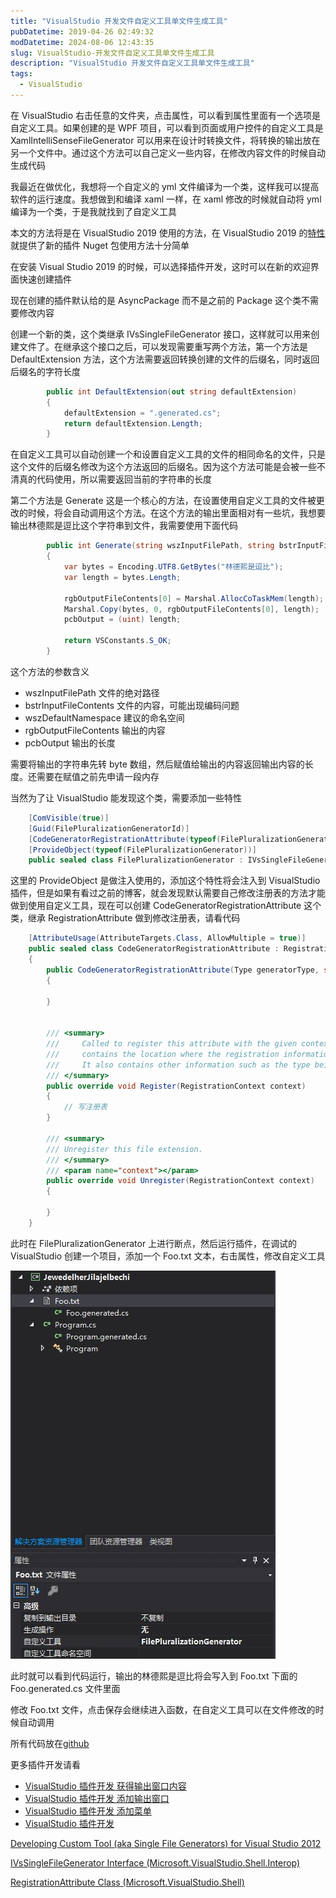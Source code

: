 ```yaml
---
title: "VisualStudio 开发文件自定义工具单文件生成工具"
pubDatetime: 2019-04-26 02:49:32
modDatetime: 2024-08-06 12:43:35
slug: VisualStudio-开发文件自定义工具单文件生成工具
description: "VisualStudio 开发文件自定义工具单文件生成工具"
tags:
  - VisualStudio
---
```





在 VisualStudio 右击任意的文件夹，点击属性，可以看到属性里面有一个选项是自定义工具。如果创建的是 WPF 项目，可以看到页面或用户控件的自定义工具是 XamlIntelliSenseFileGenerator 可以用来在设计时转换文件，将转换的输出放在另一个文件中。通过这个方法可以自己定义一些内容，在修改内容文件的时候自动生成代码

<!--more-->


<!-- CreateTime:2019/4/26 10:49:32 -->

<!-- csdn -->
<!-- 标签：VisualStudio -->

我最近在做优化，我想将一个自定义的 yml 文件编译为一个类，这样我可以提高软件的运行速度。我想做到和编译 xaml 一样，在 xaml 修改的时候就自动将 yml 编译为一个类，于是我就找到了自定义工具

本文的方法将是在 VisualStudio 2019 使用的方法，在 VisualStudio 2019 的[特性](https://blog.lindexi.com/post/VisualStudio-2019-%E6%96%B0%E7%89%B9%E6%80%A7.html) 就提供了新的插件 Nuget 包使用方法十分简单

在安装 Visual Studio 2019 的时候，可以选择插件开发，这时可以在新的欢迎界面快速创建插件

现在创建的插件默认给的是 AsyncPackage 而不是之前的 Package 这个类不需要修改内容

创建一个新的类，这个类继承 IVsSingleFileGenerator 接口，这样就可以用来创建文件了。在继承这个接口之后，可以发现需要重写两个方法，第一个方法是 DefaultExtension 方法，这个方法需要返回转换创建的文件的后缀名，同时返回后缀名的字符长度

```csharp
        public int DefaultExtension(out string defaultExtension)
        {
            defaultExtension = ".generated.cs";
            return defaultExtension.Length;
        }
```

在自定义工具可以自动创建一个和设置自定义工具的文件的相同命名的文件，只是这个文件的后缀名修改为这个方法返回的后缀名。因为这个方法可能是会被一些不清真的代码使用，所以需要返回当前的字符串的长度

第二个方法是 Generate 这是一个核心的方法，在设置使用自定义工具的文件被更改的时候，将会自动调用这个方法。在这个方法的输出里面相对有一些坑，我想要输出林德熙是逗比这个字符串到文件，我需要使用下面代码

```csharp
        public int Generate(string wszInputFilePath, string bstrInputFileContents, string wszDefaultNamespace, IntPtr[] rgbOutputFileContents, out uint pcbOutput, IVsGeneratorProgress pGenerateProgress)
        {
            var bytes = Encoding.UTF8.GetBytes("林德熙是逗比");
            var length = bytes.Length;

            rgbOutputFileContents[0] = Marshal.AllocCoTaskMem(length);
            Marshal.Copy(bytes, 0, rgbOutputFileContents[0], length);
            pcbOutput = (uint) length;

            return VSConstants.S_OK;
        }
```

这个方法的参数含义

- wszInputFilePath 文件的绝对路径
- bstrInputFileContents 文件的内容，可能出现编码问题
- wszDefaultNamespace 建议的命名空间
- rgbOutputFileContents 输出的内容
- pcbOutput 输出的长度

需要将输出的字符串先转 byte 数组，然后赋值给输出的内容返回输出内容的长度。还需要在赋值之前先申请一段内存

当然为了让 VisualStudio 能发现这个类，需要添加一些特性

```csharp
    [ComVisible(true)]
    [Guid(FilePluralizationGeneratorId)]
    [CodeGeneratorRegistrationAttribute(typeof(FilePluralizationGenerator), nameof(FilePluralizationGenerator), VSConstants.UICONTEXT.CSharpProject_string, GeneratesDesignTimeSource = true)]
    [ProvideObject(typeof(FilePluralizationGenerator))]
    public sealed class FilePluralizationGenerator : IVsSingleFileGenerator
```

这里的 ProvideObject 是做注入使用的，添加这个特性将会注入到 VisualStudio 插件，但是如果有看过之前的博客，就会发现默认需要自己修改注册表的方法才能做到使用自定义工具，现在可以创建 CodeGeneratorRegistrationAttribute 这个类，继承 RegistrationAttribute 做到修改注册表，请看代码

```csharp
    [AttributeUsage(AttributeTargets.Class, AllowMultiple = true)]
    public sealed class CodeGeneratorRegistrationAttribute : RegistrationAttribute
    {
        public CodeGeneratorRegistrationAttribute(Type generatorType, string generatorName, string contextGuid)
        {
           
        }

        
        /// <summary> 
        ///     Called to register this attribute with the given context.  The context 
        ///     contains the location where the registration information should be placed. 
        ///     It also contains other information such as the type being registered and path information. 
        /// </summary> 
        public override void Register(RegistrationContext context)
        {
            // 写注册表
        }

        /// <summary> 
        /// Unregister this file extension. 
        /// </summary> 
        /// <param name="context"></param> 
        public override void Unregister(RegistrationContext context)
        {

        }
    }
```

此时在 FilePluralizationGenerator 上进行断点，然后运行插件，在调试的 VisualStudio 创建一个项目，添加一个 Foo.txt 文本，右击属性，修改自定义工具

<!-- ![](images/img-VisualStudio 开发文件自定义工具单文件生成工具0.png) -->

![](images/img-modify-10f8575800fc672a0e9b365c39d237d7.png)

此时就可以看到代码运行，输出的林德熙是逗比将会写入到 Foo.txt 下面的 Foo.generated.cs 文件里面

修改 Foo.txt 文件，点击保存会继续进入函数，在自定义工具可以在文件修改的时候自动调用

所有代码放在[github](https://github.com/lindexi/lindexi_gd/tree/ebcd65c41d21c8e4379e8924a7235f22025cbbb7/HiaiemhiuBobmnawa )

更多插件开发请看

- [VisualStudio 插件开发 获得输出窗口内容](https://blog.lindexi.com/post/VisualStudio-%E6%89%A9%E5%B1%95%E5%BC%80%E5%8F%91-%E8%8E%B7%E5%BE%97%E8%BE%93%E5%87%BA%E7%AA%97%E5%8F%A3%E5%86%85%E5%AE%B9.html )
- [VisualStudio 插件开发 添加输出窗口](https://blog.lindexi.com/post/VisualStudio-%E6%89%A9%E5%B1%95%E5%BC%80%E5%8F%91-%E6%B7%BB%E5%8A%A0%E8%BE%93%E5%87%BA%E7%AA%97%E5%8F%A3.html )
- [VisualStudio 插件开发 添加菜单](https://blog.lindexi.com/post/VisualStudio-%E6%89%A9%E5%B1%95%E5%BC%80%E5%8F%91-%E6%B7%BB%E5%8A%A0%E8%8F%9C%E5%8D%95.html )
- [VisualStudio 插件开发](https://blog.lindexi.com/post/VisualStudio-%E6%89%A9%E5%B1%95%E5%BC%80%E5%8F%91.html )

[Developing Custom Tool (aka Single File Generators) for Visual Studio 2012](https://mnaoumov.wordpress.com/2012/09/26/developing-custom-tool-aka-single-file-generators-for-visual-studio-2012/ )

[IVsSingleFileGenerator Interface (Microsoft.VisualStudio.Shell.Interop) ](https://docs.microsoft.com/en-us/dotnet/api/microsoft.visualstudio.shell.interop.ivssinglefilegenerator?wt.mc_id=MVP )

[RegistrationAttribute Class (Microsoft.VisualStudio.Shell) ](https://docs.microsoft.com/en-us/dotnet/api/microsoft.visualstudio.shell.registrationattribute?wt.mc_id=MVP )


